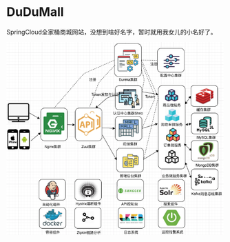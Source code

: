 # DuDuMall
SpringCloud全家桶商城网站，没想到啥好名字，暂时就用我女儿的小名好了。

![Image text](https://raw.githubusercontent.com/panjianlong13/DuDuMall/master/img/%E6%9E%B6%E6%9E%84%E5%9B%BE.png)
